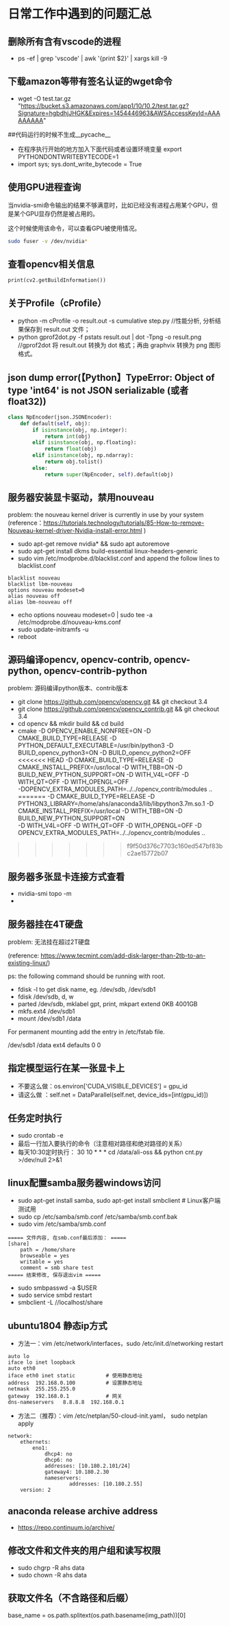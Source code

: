 # 日常工作中遇到的问题汇总

## 删除所有含有vscode的进程
- ps -ef | grep 'vscode' | awk '{print $2}' | xargs kill -9

## 下载amazon等带有签名认证的wget命令
- wget -O test.tar.gz "https://bucket.s3.amazonaws.com/app1/10/10.2/test.tar.gz?Signature=hgbdhjJHGK&Expires=1454446963&AWSAccessKeyId=AAAAAAAAA"

##代码运行的时候不生成__pycache__

- 在程序执行开始的地方加入下面代码或者设置环境变量 export PYTHONDONTWRITEBYTECODE=1
- import sys; sys.dont_write_bytecode = True

## 使用GPU进程查询

当nvidia-smi命令输出的结果不够满意时，比如已经没有进程占用某个GPU，但是某个GPU显存仍然是被占用的。

这个时候使用该命令，可以查看GPU被使用情况。
```bash
sudo fuser -v /dev/nvidia*
```

## 查看opencv相关信息

```
print(cv2.getBuildInformation())
```

## 关于Profile（cProfile）

- python -m cProfile -o result.out -s cumulative step.py  //性能分析, 分析结果保存到 result.out 文件；
- python gprof2dot.py -f pstats result.out | dot -Tpng -o result.png   //gprof2dot 将 result.out 转换为 dot 格式；再由 graphvix 转换为 png 图形格式。

## json dump error(【Python】TypeError: Object of type 'int64' is not JSON serializable (或者float32))
```python
class NpEncoder(json.JSONEncoder):
    def default(self, obj):
        if isinstance(obj, np.integer):
            return int(obj)
        elif isinstance(obj, np.floating):
            return float(obj)
        elif isinstance(obj, np.ndarray):
            return obj.tolist()
        else:
            return super(NpEncoder, self).default(obj)
```

## 服务器安装显卡驱动，禁用nouveau
problem: the nouveau kernel driver is currently in use by your system
(reference：https://tutorials.technology/tutorials/85-How-to-remove-Nouveau-kernel-driver-Nvidia-install-error.html )
* sudo apt-get remove nvidia* && sudo apt autoremove
* sudo apt-get install dkms build-essential linux-headers-generic
* sudo vim /etc/modprobe.d/blacklist.conf and append the follow lines to blacklist.conf
```
blacklist nouveau
blacklist lbm-nouveau
options nouveau modeset=0
alias nouveau off
alias lbm-nouveau off
```
* echo options nouveau modeset=0 | sudo tee -a /etc/modprobe.d/nouveau-kms.conf
* sudo update-initramfs -u
* reboot

## 源码编译opencv, opencv-contrib, opencv-python, opencv-contrib-python
problem: 源码编译python版本、contrib版本
* git clone https://github.com/opencv/opencv.git  && git checkout 3.4
* git clone https://github.com/opencv/opencv_contrib.git  && git checkout 3.4
* cd opencv && mkdir build && cd build 
* cmake -D OPENCV_ENABLE_NONFREE=ON -D CMAKE_BUILD_TYPE=RELEASE -D PYTHON_DEFAULT_EXECUTABLE=/usr/bin/python3 -D BUILD_opencv_python3=ON -D BUILD_opencv_python2=OFF \
<<<<<<< HEAD
  -D CMAKE_BUILD_TYPE=RELEASE -D CMAKE_INSTALL_PREFIX=/usr/local -D WITH_TBB=ON -D BUILD_NEW_PYTHON_SUPPORT=ON -D WITH_V4L=OFF -D WITH_QT=OFF -D WITH_OPENGL=OFF \
  -DOPENCV_EXTRA_MODULES_PATH=../../opencv_contrib/modules ..
=======
-D CMAKE_BUILD_TYPE=RELEASE -D PYTHON3_LIBRARY=/home/ahs/anaconda3/lib/libpython3.7m.so.1 -D CMAKE_INSTALL_PREFIX=/usr/local -D WITH_TBB=ON -D BUILD_NEW_PYTHON_SUPPORT=ON \
-D WITH_V4L=OFF -D WITH_QT=OFF -D WITH_OPENGL=OFF -D OPENCV_EXTRA_MODULES_PATH=../../opencv_contrib/modules ..
>>>>>>> f9f50d376c7703c160ed547bf83bc2ae15772b07

## 服务器多张显卡连接方式查看
* nvidia-smi topo -m
*

## 服务器挂在4T硬盘
problem: 无法挂在超过2T硬盘

(reference: https://www.tecmint.com/add-disk-larger-than-2tb-to-an-existing-linux/)

ps: the following command should be running with root.
* fdisk -l to get disk name, eg. /dev/sdb, /dev/sdb1
* fdisk /dev/sdb, d, w
* parted /dev/sdb, mklabel gpt, print, mkpart extend 0KB 4001GB
* mkfs.ext4 /dev/sdb1
* mount /dev/sdb1 /data

For permanent mounting add the entry in /etc/fstab file.

/dev/sdb1    /data      ext4      defaults  0   0

## 指定模型运行在某一张显卡上
* 不要这么做：os.environ['CUDA_VISIBLE_DEVICES'] = gpu_id
* 请这么做  ：self.net = DataParallel(self.net, device_ids=[int(gpu_id)])

## 任务定时执行

* sudo crontab -e
* 最后一行加入要执行的命令（注意相对路径和绝对路径的关系）
* 每天10:30定时执行： 30 10 * * * cd /data/ali-oss && python cnt.py >/dev/null 2>&1
 

## linux配置samba服务器windows访问

* sudo apt-get install samba, sudo apt-get install smbclient # Linux客户端测试用
* sudo cp /etc/samba/smb.conf /etc/samba/smb.conf.bak
* sudo vim /etc/samba/smb.conf
```
===== 文件内容, 在smb.conf最后添加： =====
[share]
    path = /home/share
    browseable = yes
    writable = yes
    comment = smb share test
===== 结束修改, 保存退出vim =====
```
* sudo smbpasswd -a $USER
* sudo service smbd restart
* smbclient -L //localhost/share


## ubuntu1804 静态ip方式

* 方法一：vim /etc/network/interfaces，sudo /etc/init.d/networking restart 
```
auto lo
iface lo inet loopback
auto eth0
iface eth0 inet static          # 使用静态地址
address  192.168.0.100          # 设置静态地址
netmask  255.255.255.0
gateway  192.168.0.1            # 网关
dns-nameservers   8.8.8.8  192.168.0.1 
```

* 方法二（推荐）：vim /etc/netplan/50-cloud-init.yaml， sudo netplan apply
```
network:
    ethernets:
        eno1:
            dhcp4: no
            dhcp6: no
            addresses: [10.180.2.101/24]
            gateway4: 10.180.2.30
            nameservers:
                    addresses: [10.180.2.55]
    version: 2
```

## anaconda release archive address
* https://repo.continuum.io/archive/

## 修改文件和文件夹的用户组和读写权限
* sudo chgrp -R ahs data
* sudo chown -R ahs data


## 获取文件名（不含路径和后缀）
base_name = os.path.splitext(os.path.basename(img_path))[0]
